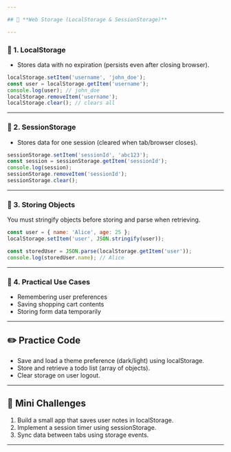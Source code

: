 ```yaml
---

## 📘 **Web Storage (LocalStorage & SessionStorage)**

---
```


### 🔹 1. LocalStorage

* Stores data with no expiration (persists even after closing browser).

```javascript
localStorage.setItem('username', 'john_doe');
const user = localStorage.getItem('username');
console.log(user); // john_doe
localStorage.removeItem('username');
localStorage.clear(); // clears all
```

---

### 🔹 2. SessionStorage

* Stores data for one session (cleared when tab/browser closes).

```javascript
sessionStorage.setItem('sessionId', 'abc123');
const session = sessionStorage.getItem('sessionId');
console.log(session);
sessionStorage.removeItem('sessionId');
sessionStorage.clear();
```

---

### 🔹 3. Storing Objects

You must stringify objects before storing and parse when retrieving.

```javascript
const user = { name: 'Alice', age: 25 };
localStorage.setItem('user', JSON.stringify(user));

const storedUser = JSON.parse(localStorage.getItem('user'));
console.log(storedUser.name); // Alice
```

---

### 🔹 4. Practical Use Cases

* Remembering user preferences
* Saving shopping cart contents
* Storing form data temporarily

---

## ✏️ Practice Code

* Save and load a theme preference (dark/light) using localStorage.
* Store and retrieve a todo list (array of objects).
* Clear storage on user logout.

---

## 🎯 Mini Challenges

1. Build a small app that saves user notes in localStorage.
2. Implement a session timer using sessionStorage.
3. Sync data between tabs using storage events.

---

